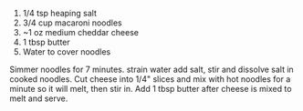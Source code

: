 1. 1/4 tsp heaping salt
2. 3/4 cup macaroni noodles
3. ~1 oz medium cheddar cheese
4. 1 tbsp butter
5. Water to cover noodles

Simmer noodles for 7 minutes. strain water add salt, stir and dissolve salt in cooked noodles.
Cut cheese into 1/4" slices and mix with hot noodles for a minute so it will melt, then stir in.
Add 1 tbsp butter after cheese is mixed to melt and serve.
